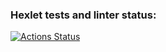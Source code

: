 ### Hexlet tests and linter status:
[![Actions Status](https://github.com/AsianMiracle/python-project-lvl1/workflows/hexlet-check/badge.svg)](https://github.com/AsianMiracle/python-project-lvl1/actions)